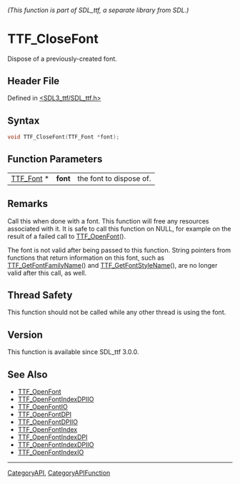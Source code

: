 ###### (This function is part of SDL_ttf, a separate library from SDL.)
# TTF_CloseFont

Dispose of a previously-created font.

## Header File

Defined in [<SDL3_ttf/SDL_ttf.h>](https://github.com/libsdl-org/SDL_ttf/blob/main/include/SDL3_ttf/SDL_ttf.h)

## Syntax

```c
void TTF_CloseFont(TTF_Font *font);
```

## Function Parameters

|                        |          |                         |
| ---------------------- | -------- | ----------------------- |
| [TTF_Font](TTF_Font) * | **font** | the font to dispose of. |

## Remarks

Call this when done with a font. This function will free any resources
associated with it. It is safe to call this function on NULL, for example
on the result of a failed call to [TTF_OpenFont](TTF_OpenFont)().

The font is not valid after being passed to this function. String pointers
from functions that return information on this font, such as
[TTF_GetFontFamilyName](TTF_GetFontFamilyName)() and
[TTF_GetFontStyleName](TTF_GetFontStyleName)(), are no longer valid after
this call, as well.

## Thread Safety

This function should not be called while any other thread is using the
font.

## Version

This function is available since SDL_ttf 3.0.0.

## See Also

- [TTF_OpenFont](TTF_OpenFont)
- [TTF_OpenFontIndexDPIIO](TTF_OpenFontIndexDPIIO)
- [TTF_OpenFontIO](TTF_OpenFontIO)
- [TTF_OpenFontDPI](TTF_OpenFontDPI)
- [TTF_OpenFontDPIIO](TTF_OpenFontDPIIO)
- [TTF_OpenFontIndex](TTF_OpenFontIndex)
- [TTF_OpenFontIndexDPI](TTF_OpenFontIndexDPI)
- [TTF_OpenFontIndexDPIIO](TTF_OpenFontIndexDPIIO)
- [TTF_OpenFontIndexIO](TTF_OpenFontIndexIO)

----
[CategoryAPI](CategoryAPI), [CategoryAPIFunction](CategoryAPIFunction)

